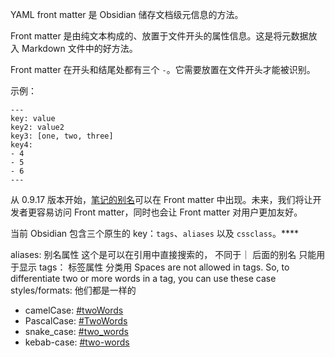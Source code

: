 YAML front matter 是 Obsidian 储存文档级元信息的方法。

Front matter 是由纯文本构成的、放置于文件开头的属性信息。这是将元数据放入 Markdown 文件中的好方法。

Front matter 在开头和结尾处都有三个 `-`。它需要放置在文件开头才能被识别。

示例：

```
---
key: value
key2: value2
key3: [one, two, three]
key4:
- 4
- 5
- 6
---
```

从 0.9.17 版本开始，[笔记的别名](https://publish.obsidian.md/help-zh/%E4%BD%BF%E7%94%A8%E6%8C%87%E5%8D%97/%E4%B8%BA%E7%AC%94%E8%AE%B0%E6%B7%BB%E5%8A%A0%E5%88%AB%E5%90%8D)可以在 Front matter 中出现。未来，我们将让开发者更容易访问 Front matter，同时也会让 Front matter 对用户更加友好。

当前 Obsidian 包含三个原生的 key：`tags`、`aliases` 以及 `cssclass`。****

aliases: 别名属性 这个是可以在引用中直接搜索的， 不同于｜ 后面的别名 只能用于显示
tags： 标签属性 分类用 
Spaces are not allowed in tags. So, to differentiate two or more words in a tag, you can use these case styles/formats:
他们都是一样的
-   camelCase: [#twoWords](https://publish.obsidian.md/#twoWords)
-   PascalCase: [#TwoWords](https://publish.obsidian.md/#TwoWords)
-   snake_case: [#two_words](https://publish.obsidian.md/#two_words)
-   kebab-case: [#two-words](https://publish.obsidian.md/#two-words)

